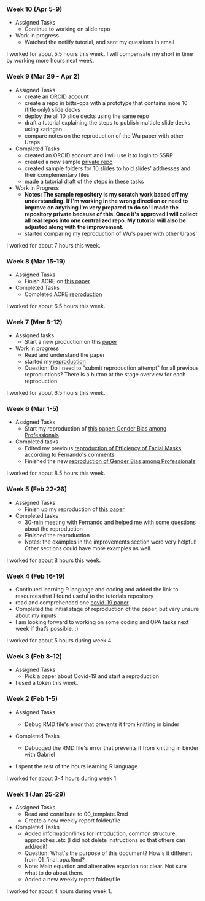 ### Week 10 (Apr 5-9)
- Assigned Tasks
  - Continue to working on slide repo
- Work in progress
  - Watched the netlify tutorial, and sent my questions in email 

I worked for about 5.5 hours this week. I will compensate my short in time by working more hours next week. 

### Week 9 (Mar 29 - Apr 2)
- Assigned Tasks
  - create an ORCID account
  - create a repo in bitts-opa with a prototype that contains more 10 (title only) slide decks 
  - deploy the all 10 slide decks using the same repo 
  - draft a tutorial explaining the steps to publish multiple slide decks using xaringan
  - compare notes on the reproduction of the Wu paper with other Uraps
- Completed Tasks
  - created an ORCID account and I will use it to login to SSRP
  - created a new sample [private repo](https://github.com/BITSS-OPA/slides-prototype)
  - created sample folders for 10 slides to hold slides' addresses and their complementary files
  - made a [tutorial draft](http://rpubs.com/sjy-ella/slide-repository-tutorial) of the steps in these tasks 
- Work in Progress
  - **Notes: The sample repository is my scratch work based off my understanding. If I'm working in the wrong direction or need to improve on anything I'm very prepared to do so! I made the repository private because of this. Once it's approved I will collect all real repos into one centralized repo. My tutorial will also be adjusted along with the improvement.**
  - started comparing my reproduction of Wu's paper with other Uraps'

I worked for about 7 hours this week.

### Week 8 (Mar 15-19)
- Assigned Tasks
  - Finish ACRE on [this paper](https://www.aeaweb.org/articles?id=10.1257/aer.20190687)
- Completed Tasks
  - Completed ACRE [reproduction](https://www.socialsciencereproduction.org/reproductions/8c3705f0-68fa-4088-9018-b84ad95cc263/index)

I worked for about 6.5 hours this week.

### Week 7 (Mar 8-12)
- Assigned tasks
  - Start a new production on this [paper](https://www.aeaweb.org/articles?id=10.1257/aer.20190687)
- Work in progress
  - Read and understand the paper
  - started my [reproduction](https://www.socialsciencereproduction.org/reproductions/8c3705f0-68fa-4088-9018-b84ad95cc263/index)
  - Question: Do I need to "submit reproduction attempt" for all previous reproductions? There is a button at the stage overview for each reproduction.

I worked for about 6.5 hours this week.


### Week 6 (Mar 1-5)
- Assigned Tasks
  - Start my reproduction of [this paper: Gender Bias among Professionals](https://www.mitpressjournals.org/doi/full/10.1162/rest_a_00877)
- Completed tasks
  - Edited my previous [reproduction of Efficiency of Facial Masks](https://www.socialsciencereproduction.org/reproductions/88e30ab9-41ef-4909-b8bf-f6548ee5ebab/index) according to Fernando's comments
  - Finished the new [reproduction of Gender Bias among Professionals](https://www.socialsciencereproduction.org/reproductions/91b69145-18d1-4a73-9cf2-7024c67af1d6/index) 

I worked for about 8.5 hours this week.

### Week 5 (Feb 22-26)
- Assigned Tasks
  - Finish up my reproduction of [this paper](https://www.nature.com/articles/s41591-020-0843-2#data-availability)
- Completed tasks
  - 30-min meeting with Fernando and helped me with some questions about the reproduction
  - Finished the reproduction 
  - Notes: the examples in the improvements section were very helpful! Other sections could have more examples as well.

I worked for about 8 hours this week.

### Week 4 (Feb 16-19)
- Continued learning R language and coding and added the link to resources that I found useful to the tutorials repository 
- read and comprehended one [covid-19 paper](https://www.nature.com/articles/s41591-020-0843-2#data-availability) 
- Completed the initial stage of reproduction of the paper, but very unsure about my inputs 
- I am looking forward to working on some coding and OPA tasks next week if that’s possible. :)

I worked for about 5 hours during week 4.


### Week 3 (Feb 8-12)

- Assigned Tasks
  - Pick a paper about Covid-19 and start a reproduction
- I used a token this week. 


### Week 2 (Feb 1-5)

- Assigned Tasks
  - Debug RMD file's error that prevents it from knitting in binder
- Completed Tasks
    -  Debugged the RMD file's error that prevents it from knitting in binder with Gabriel

- I spent the rest of the hours learning R language

I worked for about 3-4 hours during week 1.

### Week 1 (Jan 25-29)

- Assigned Tasks
  - Read and contribute to 00_template.Rmd
  - Create a new weekly report folder/file
- Completed Tasks
    - Added information/links for introduction, common structure, approaches .etc (I did not delete instructions so that others can add/edit)
    - Question: What's the purpose of this document? How's it different from 01_final_opa.Rmd?
    - Note: Main equation and alternative equation not clear. Not sure what to do about them.
    - Added a new weekly report folder/file

I worked for about 4 hours during week 1.

